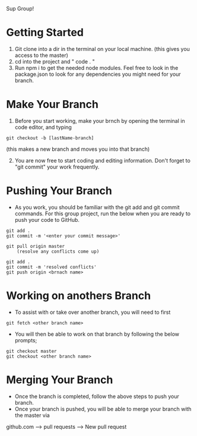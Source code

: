 Sup Group!

# Getting Started

1. Git clone into a dir in the terminal on your local machine. (this gives you access to the master)
2. cd into the project and " code . "
3. Run npm i to get the needed node modules. Feel free to look in the package.json to look for any dependencies you might need for your branch.

# Make Your Branch

1. Before you start working, make your brnch by opening the terminal in code editor, and typing

```
git checkout -b [lastName-branch]
```

(this makes a new branch and moves you into that branch)

2. You are now free to start coding and editing information. Don't forget to "git commit" your work frequently.

# Pushing Your Branch

- As you work, you should be familiar with the git add and git commit commands. For this group project, run the below when you are ready to push your code to GitHub.

```
git add .
git commit -m '<enter your commit message>'

git pull origin master
    (resolve any conflicts come up)

git add .
git commit -m 'resolved conflicts'
git push origin <brnach name>
```

# Working on anothers Branch

- To assist with or take over another branch, you will need to first

```
git fetch <other branch name>
```

- You will then be able to work on that branch by following the below prompts;

```
git checkout master
git checkout <other branch name>
```

# Merging Your Branch

- Once the branch is completed, follow the above steps to push your branch.
- Once your branch is pushed, you will be able to merge your branch with the master via

github.com --> pull requests --> New pull request
